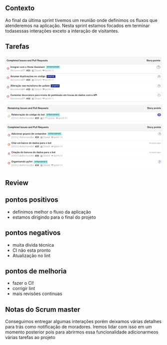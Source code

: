 ## Contexto

Ao final da última sprint tivemos um reunião onde definimos os fluxos que atenderemos na aplicação. Nesta sprint estamos focados em terminar todasessas interações exceto a interação de visitantes.


## Tarefas

![issues](images/sprint11/issues_sprint11_api.png)
![issues](images/sprint11/issues_sprint11_bot.png)


## Review

## pontos positivos

* definimos melhor o fluxo da aplicação
* estamos dirigindo para o final do projeto


## pontos negativos

* muita divida técnica
* CI não esta pronto
* Atualização no lint

## pontos de melhoria

* fazer o CI!
* corrigir lint
* mais revisões continuas

## Notas do Scrum master

Conseguimos entregar algumas interações porém deixamos várias detalhes para trás como notificação de moradores. Iremos lidar com isso em um momento posterior pois para abrirmos essa funcionalidade adicionarmeos várias tarefas ao projeto
